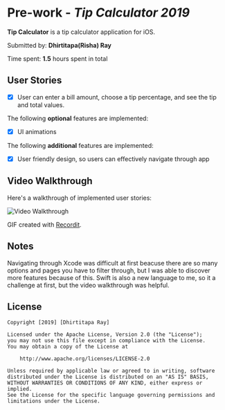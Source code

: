 # Pre-work - *Tip Calculator 2019*

**Tip Calculator** is a tip calculator application for iOS.

Submitted by: **Dhirtitapa(Risha) Ray**

Time spent: **1.5** hours spent in total

## User Stories

* [x] User can enter a bill amount, choose a tip percentage, and see the tip and total values.

The following **optional** features are implemented:
* [x] UI animations

The following **additional** features are implemented:

* [x] User friendly design, so users can effectively navigate through app

## Video Walkthrough 

Here's a walkthrough of implemented user stories:

<img src='http://g.recordit.co/toIS8nra7V.gif' title='Video Walkthrough' width='' alt='Video Walkthrough' />

GIF created with [Recordit](https://recordit.co/).

## Notes

Navigating through Xcode was difficult at first beacuse there are so many options and pages you have to filter through, but I was able to discover more features because of this.
Swift is also a new language to me, so it a challenge at first, but the video walkthrough was helpful.

## License

    Copyright [2019] [Dhirtitapa Ray]

    Licensed under the Apache License, Version 2.0 (the "License");
    you may not use this file except in compliance with the License.
    You may obtain a copy of the License at

        http://www.apache.org/licenses/LICENSE-2.0

    Unless required by applicable law or agreed to in writing, software
    distributed under the License is distributed on an "AS IS" BASIS,
    WITHOUT WARRANTIES OR CONDITIONS OF ANY KIND, either express or implied.
    See the License for the specific language governing permissions and
    limitations under the License.
